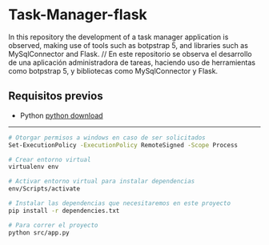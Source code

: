# Task-Manager-flask
In this repository the development of a task manager application is observed, making use of tools such as botpstrap 5, and libraries such as MySqlConnector and Flask. // En este repositorio se observa el desarrollo de una aplicación administradora de tareas, haciendo uso de herramientas como botpstrap 5, y bibliotecas como MySqlConnector y Flask.

## Requisitos previos
* Python [python download](https://www.python.org/downloads/release/python-31010/)
---

```sh
# Otorgar permisos a windows en caso de ser solicitados
Set-ExecutionPolicy -ExecutionPolicy RemoteSigned -Scope Process    
```
```sh
# Crear entorno virtual
virtualenv env   
```
```sh
# Activar entorno virtual para instalar dependencias
env/Scripts/activate 
```
```sh
# Instalar las dependencias que necesitaremos en este proyecto
pip install -r dependencies.txt 
```
```sh
# Para correr el proyecto
python src/app.py 
```
